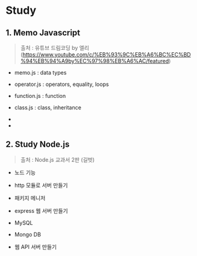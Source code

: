 # Study
## 1. Memo Javascript
> 출처 : 유튜브 드림코딩 by 엘리(https://www.youtube.com/c/%EB%93%9C%EB%A6%BC%EC%BD%94%EB%94%A9by%EC%97%98%EB%A6%AC/featured)

- memo.js : data types

- operator.js : operators, equality, loops

- function.js : function

- class.js : class, inheritance

- 

- 

## 2. Study Node.js
> 출처 : Node.js 교과서 2판 (길벗)

- 노드 기능

- http 모듈로 서버 만들기

- 패키지 메니저

- express 웹 서버 만들기

- MySQL

- Mongo DB

- 웹 API 서버 만들기